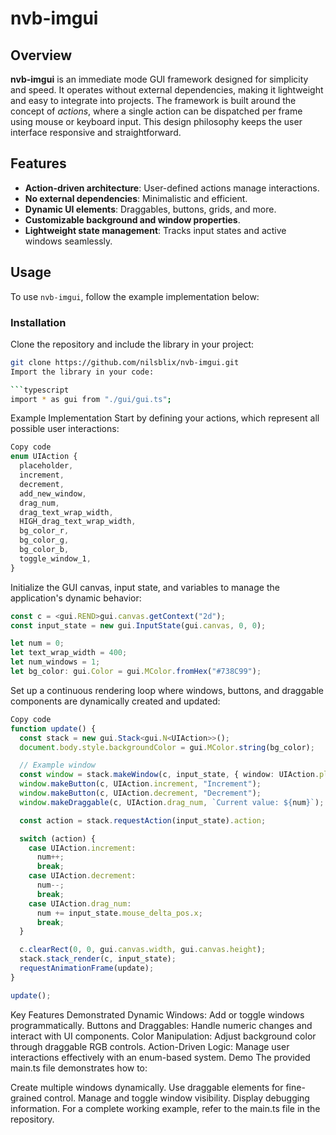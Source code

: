 # nvb-imgui

## Overview
**nvb-imgui** is an immediate mode GUI framework designed for simplicity and speed. It operates without external dependencies, making it lightweight and easy to integrate into projects. The framework is built around the concept of *actions*, where a single action can be dispatched per frame using mouse or keyboard input. This design philosophy keeps the user interface responsive and straightforward.

## Features
- **Action-driven architecture**: User-defined actions manage interactions.
- **No external dependencies**: Minimalistic and efficient.
- **Dynamic UI elements**: Draggables, buttons, grids, and more.
- **Customizable background and window properties**.
- **Lightweight state management**: Tracks input states and active windows seamlessly.

## Usage

To use `nvb-imgui`, follow the example implementation below:

### Installation
Clone the repository and include the library in your project:
```bash
git clone https://github.com/nilsblix/nvb-imgui.git
Import the library in your code:

```typescript
import * as gui from "./gui/gui.ts";
```
Example Implementation
Start by defining your actions, which represent all possible user interactions:

```typescript
Copy code
enum UIAction {
  placeholder,
  increment,
  decrement,
  add_new_window,
  drag_num,
  drag_text_wrap_width,
  HIGH_drag_text_wrap_width,
  bg_color_r,
  bg_color_g,
  bg_color_b,
  toggle_window_1,
}
```
Initialize the GUI canvas, input state, and variables to manage the application's dynamic behavior:

```typescript
const c = <gui.REND>gui.canvas.getContext("2d");
const input_state = new gui.InputState(gui.canvas, 0, 0);

let num = 0;
let text_wrap_width = 400;
let num_windows = 1;
let bg_color: gui.Color = gui.MColor.fromHex("#738C99");
```
Set up a continuous rendering loop where windows, buttons, and draggable components are dynamically created and updated:

```typescript
Copy code
function update() {
  const stack = new gui.Stack<gui.N<UIAction>>();
  document.body.style.backgroundColor = gui.MColor.string(bg_color);

  // Example window
  const window = stack.makeWindow(c, input_state, { window: UIAction.placeholder }, { title: "Counter Example" });
  window.makeButton(c, UIAction.increment, "Increment");
  window.makeButton(c, UIAction.decrement, "Decrement");
  window.makeDraggable(c, UIAction.drag_num, `Current value: ${num}`);

  const action = stack.requestAction(input_state).action;

  switch (action) {
    case UIAction.increment:
      num++;
      break;
    case UIAction.decrement:
      num--;
      break;
    case UIAction.drag_num:
      num += input_state.mouse_delta_pos.x;
      break;
  }

  c.clearRect(0, 0, gui.canvas.width, gui.canvas.height);
  stack.stack_render(c, input_state);
  requestAnimationFrame(update);
}

update();
```
Key Features Demonstrated
Dynamic Windows: Add or toggle windows programmatically.
Buttons and Draggables: Handle numeric changes and interact with UI components.
Color Manipulation: Adjust background color through draggable RGB controls.
Action-Driven Logic: Manage user interactions effectively with an enum-based system.
Demo
The provided main.ts file demonstrates how to:

Create multiple windows dynamically.
Use draggable elements for fine-grained control.
Manage and toggle window visibility.
Display debugging information.
For a complete working example, refer to the main.ts file in the repository.
